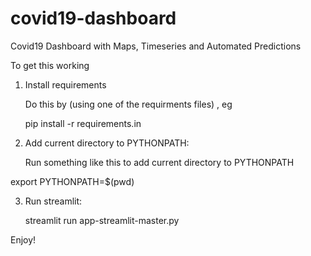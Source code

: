 # covid19-dashboard
Covid19 Dashboard with Maps, Timeseries and Automated Predictions


To get this working

1) Install requirements

    Do this by (using one of the requirments files) , eg

    pip install -r requirements.in


2) Add current directory to PYTHONPATH:

    Run something like this to add current directory to PYTHONPATH

export PYTHONPATH=$(pwd)


3) Run streamlit:

    streamlit run app-streamlit-master.py


Enjoy!